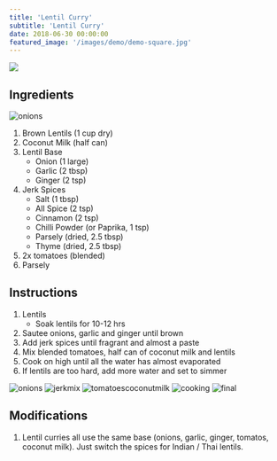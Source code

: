 ```yaml
---
title: 'Lentil Curry'
subtitle: 'Lentil Curry'
date: 2018-06-30 00:00:00
featured_image: '/images/demo/demo-square.jpg'
---
```


![](/images/demo/demo-landscape.jpg)

## Ingredients

![onions](/images/recipes/legumes/legumes-lentil-curry-01.jpg)

1. Brown Lentils (1 cup dry)
1. Coconut Milk (half can)
1. Lentil Base
   * Onion (1 large)
   * Garlic (2 tbsp)
   * Ginger (2 tsp)
1. Jerk Spices
   * Salt (1 tbsp)
   * All Spice (2 tsp)
   * Cinnamon (2 tsp)
   * Chilli Powder (or Paprika, 1 tsp)
   * Parsely (dried, 2.5 tbsp)
   * Thyme (dried, 2.5 tbsp)
1. 2x tomatoes (blended)
1. Parsely

## Instructions 

1. Lentils
   * Soak lentils for 10-12 hrs
1. Sautee onions, garlic and ginger until brown
1. Add jerk spices until fragrant and almost a paste
1. Mix blended tomatoes, half can of coconut milk and lentils
1. Cook on high until all the water has almost evaporated
1. If lentils are too hard, add more water and set to simmer

![onions](/images/recipes/legumes/legumes-lentil-curry-02.jpg)
![jerkmix](/images/recipes/legumes/legumes-lentil-curry-03.jpg)
![tomatoescoconutmilk](/images/recipes/legumes/legumes-lentil-curry-04.jpg)
![cooking](/images/recipes/legumes/legumes-lentil-curry-05.jpg)
![final](/images/recipes/legumes/legumes-lentil-curry-06.jpg)


## Modifications

1. Lentil curries all use the same base (onions, garlic, ginger, tomatos, coconut milk). Just switch the spices for Indian / Thai lentils.